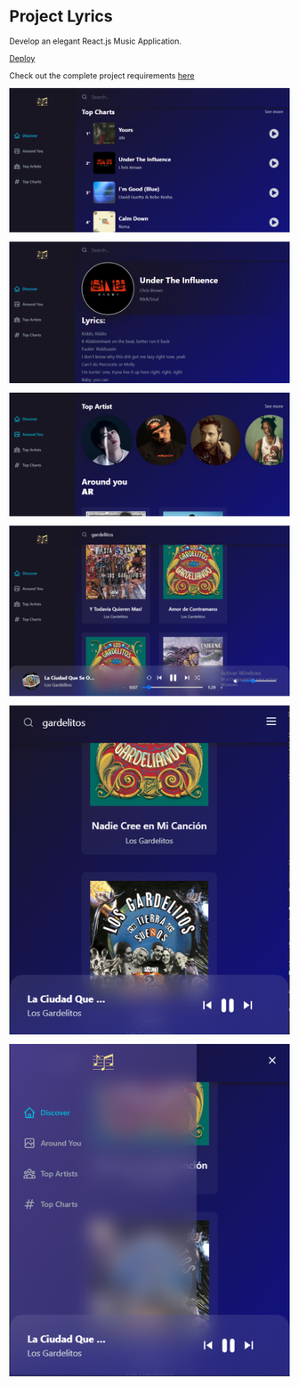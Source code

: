 # Project Lyrics

Develop an elegant React.js Music Application. 

[Deploy](https://nano-music.netlify.app)

Check out the complete project requirements [here](https://docs.google.com/document/d/13PeFwRlPEhMw_HPyrIrInvQuKaVWnpNmcv-y3NA208s/edit?usp=sharing)

![preview1](https://raw.githubusercontent.com/Nanomarquez/nano-music/Nano/src/assets/preview1.PNG)

![preview2](https://raw.githubusercontent.com/Nanomarquez/nano-music/Nano/src/assets/preview2.PNG)

![preview3](https://raw.githubusercontent.com/Nanomarquez/nano-music/Nano/src/assets/preview3.PNG)

![preview4](https://raw.githubusercontent.com/Nanomarquez/nano-music/Nano/src/assets/preview4.PNG)

![preview5](https://raw.githubusercontent.com/Nanomarquez/nano-music/Nano/src/assets/preview5.PNG)

![preview16](https://raw.githubusercontent.com/Nanomarquez/nano-music/Nano/src/assets/preview6.PNG)
